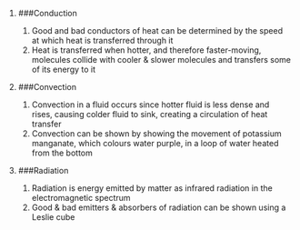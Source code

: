 1. ###Conduction

    1. Good and bad conductors of heat can be determined by the speed at which heat is transferred through it
    2. Heat is transferred when hotter, and therefore faster-moving, molecules collide with cooler & slower molecules and transfers some of its energy to it
2. ###Convection

    1. Convection in a fluid occurs since hotter fluid is less dense and rises, causing colder fluid to sink, creating a circulation of heat transfer
    2. Convection can be shown by showing the movement of potassium manganate, which colours water purple, in a loop of water heated from the bottom
3. ###Radiation

    1. Radiation is energy emitted by matter as infrared radiation in the electromagnetic spectrum
    2. Good & bad emitters & absorbers of radiation can be shown using a Leslie cube
